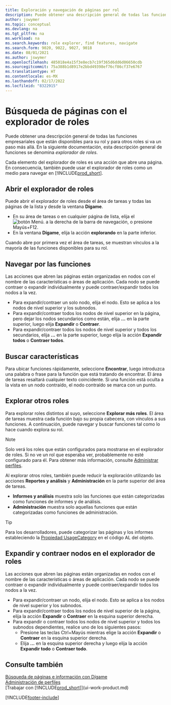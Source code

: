 ```yaml
---
title: Exploración y navegación de páginas por rol
description: Puede obtener una descripción general de todas las funciones empresariales que están disponibles para su rol y para otros roles con Explorador de roles.
author: jswymer
ms.topic: conceptual
ms.devlang: na
ms.tgt_pltfrm: na
ms.workload: na
ms.search.keywords: role explorer, find features, navigate
ms.search.form: 9020, 9022, 9027, 9018
ms.date: 08/01/2021
ms.author: jswymer
ms.openlocfilehash: 485018e4a15f3e8ecb7c19f365d6dd6d06650cdb
ms.sourcegitcommit: 75a388b1d8917e2bbd49398ef76cf86cf37e6767
ms.translationtype: HT
ms.contentlocale: es-MX
ms.lasthandoff: 02/17/2022
ms.locfileid: "8322915"
---
```

# <a name="finding-pages-with-the-role-explorer"></a>Búsqueda de páginas con el explorador de roles

Puede obtener una descripción general de todas las funciones empresariales que están disponibles para su rol y para otros roles si va un paso más allá. En la siguiente documentación, esta descripción general de funciones se denomina *explorador de roles*.

Cada elemento del explorador de roles es una acción que abre una página. En consecuencia, también puede usar el explorador de roles como un medio para navegar en [!INCLUDE[prod_short](includes/prod_short.md)].

## <a name="open-the-role-explorer"></a>Abrir el explorador de roles

Puede abrir el explorador de roles desde el área de tareas y todas las páginas de la lista y desde la ventana **Dígame**.

- En su área de tareas o en cualquier página de lista, elija el ![botón Menú.](media/ui_menu_button.png "Botón Menú") a la derecha de la barra de navegación, o presione Mayús+F12.
- En la ventana **Dígame**, elija la acción **explorando** en la parte inferior.

Cuando abre por primera vez el área de tareas, se muestran vínculos a la mayoría de las funciones disponibles para su rol.

## <a name="navigate-features"></a>Navegar por las funciones

Las acciones que abren las páginas están organizadas en nodos con el nombre de las características o áreas de aplicación. Cada nodo se puede contraer o expandir individualmente y puede contraer/expandir todos los nodos a la vez.

- Para expandir/contraer un solo nodo, elija el nodo. Esto se aplica a los nodos de nivel superior y los subnodos.
- Para expandir/contraer todos los nodos de nivel superior en la página, pero dejar los nodos secundarios como están, elija **...** en la parte superior, luego elija **Expandir** o **Contraer**.
- Para expandir/contraer todos los nodos de nivel superior y todos los secundarios, elija **...** en la parte superior, luego elija la acción **Expandir todos** o **Contraer todos**.

## <a name="search-for-features"></a>Buscar características

Para ubicar funciones rápidamente, seleccione **Encontrar**, luego introduzca una palabra o frase para la función que está tratando de encontrar. El área de tareas resaltará cualquier texto coincidente. Si una función está oculta a la vista en un nodo contraído, el nodo contraído se marca con un punto. 

## <a name="explore-other-roles"></a>Explorar otros roles

Para explorar roles distintos al suyo, seleccione **Explorar más roles**. El área de tareas muestra cada función bajo su propia cabecera, con vínculos a sus funciones. A continuación, puede navegar y buscar funciones tal como lo hace cuando explora su rol.

> [!NOTE]
> Solo verá los roles que están configurados para mostrarse en el explorador de roles. Si no ve un rol que esperaba ver, probablemente no esté configurado para él. Para obtener más información, consulte [Administrar perfiles](admin-users-profiles-roles.md). 

Al explorar otros roles, también puede reducir la exploración utilizando las acciones **Reportes y análisis** y **Administración** en la parte superior del área de tareas.

- **Informes y análisis** muestra solo las funciones que están categorizadas como funciones de informes y de análisis.
- **Administración** muestra solo aquellas funciones que están categorizadas como funciones de administración.

> [!TIP]
> Para los desarrolladores, puede categorizar las páginas y los informes estableciendo la [Propiedad UsageCategory](/dynamics365/business-central/dev-itpro/developer/properties/devenv-usagecategory-property) en el código AL del objeto.
<!--
 
## Role explorer actions

There a several actions along the top of the role explorer to help you locate features of your role and other roles.

|Action|Description|
|------|------|
|**All**|Shows all features that are related to the role.|
|**Find**|Lets you enter a word or phrase to quickly locate feature names that match.|
|**Explore more roles**|All business features that are available for all roles including your own. When exploring all roles, the other actions work the same way, except for all roles shown. **NOTE:** You will only see roles that are set up to show in role explorer. For more information, see [Manage Profiles](admin-users-profiles-roles.md).  |
|**Report & Analysis**|This action Shows only those features that are categorized as reports and analysis features.|
|**Administration**|Shows only those features that are categorized as administration features.|



<!--
Choose the **Find** action at the top of the role explorer to quickly locate feature names that contain a certain term.

Choose the **Explore more roles** action at the top of the role explorer to get an overview of all business features that are available for all roles including your own.

> [!NOTE]
> Only Role Center actions for profiles where the **Show in Role Explorer** check box is selected will appear on the extended version of the role explorer (shown with the **Explore more roles** action). For more information, see [Manage Profiles](admin-users-profiles-roles.md).
-->

## <a name="expand-and-collapse-nodes-on-the-role-explorer"></a>Expandir y contraer nodos en el explorador de roles

Las acciones que abren las páginas están organizadas en nodos con el nombre de las características o áreas de aplicación. Cada nodo se puede contraer o expandir individualmente y puede contraer/expandir todos los nodos a la vez.

- Para expandir/contraer un nodo, elija el nodo. Esto se aplica a los nodos de nivel superior y los subnodos.
- Para expandir/contraer todos los nodos de nivel superior de la página, elija la acción **Expandir** o **Contraer** en la esquina superior derecha.
- Para expandir o contraer todos los nodos de nivel superior y todos los subnodos dependientes, realice uno de los siguientes pasos:
  - Presione las teclas Ctrl+Mayús mientras elige la acción **Expandir** o **Contraer** en la esquina superior derecha.
  - Elija **...** en la esquina superior derecha y luego elija la acción **Expandir todo** o **Contraer todo**.

## <a name="see-also"></a>Consulte también
[Búsqueda de páginas e información con Dígame](ui-search.md)  
[Administración de perfiles](admin-users-profiles-roles.md)  
[Trabajar con [!INCLUDE[prod_short](includes/prod_short.md)]](ui-work-product.md)  

[!INCLUDE[footer-include](includes/footer-banner.md)]